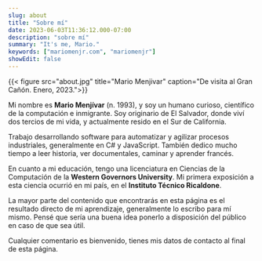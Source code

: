 ```yaml
---
slug: about
title: "Sobre mí"
date: 2023-06-03T11:36:12.000-07:00
description: "sobre mí"
summary: "It's me, Mario."
keywords: ["mariomenjr.com", "mariomenjr"]
showEdit: false
---
```


{{< figure src="about.jpg" title="Mario Menjivar" caption="De visita al Gran Cañón. Enero, 2023.">}}

Mi nombre es **Mario Menjívar** (n. 1993), y soy un humano curioso, científico de la computación e inmigrante. Soy originario de El Salvador, donde viví dos tercios de mi vida, y actualmente resido en el Sur de California.

Trabajo desarrollando software para automatizar y agilizar procesos industriales, generalmente en C# y JavaScript. También dedico mucho tiempo a leer historia, ver documentales, caminar y aprender francés.

En cuanto a mi educación, tengo una licenciatura en Ciencias de la Computación de la **Western Governors University**. Mi primera exposición a esta ciencia ocurrió en mi país, en el **Instituto Técnico Ricaldone**.

La mayor parte del contenido que encontrarás en esta página es el resultado directo de mi aprendizaje, generalmente lo escribo para mí mismo. Pensé que sería una buena idea ponerlo a disposición del público en caso de que sea útil.

Cualquier comentario es bienvenido, tienes mis datos de contacto al final de esta página.

